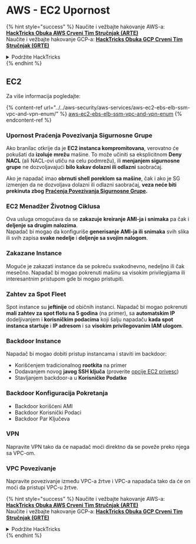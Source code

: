 # AWS - EC2 Upornost

{% hint style="success" %}
Naučite i vežbajte hakovanje AWS-a:<img src="/.gitbook/assets/image.png" alt="" data-size="line">[**HackTricks Obuka AWS Crveni Tim Stručnjak (ARTE)**](https://training.hacktricks.xyz/courses/arte)<img src="/.gitbook/assets/image.png" alt="" data-size="line">\
Naučite i vežbajte hakovanje GCP-a: <img src="/.gitbook/assets/image (2).png" alt="" data-size="line">[**HackTricks Obuka GCP Crveni Tim Stručnjak (GRTE)**<img src="/.gitbook/assets/image (2).png" alt="" data-size="line">](https://training.hacktricks.xyz/courses/grte)

<details>

<summary>Podržite HackTricks</summary>

* Proverite [**planove pretplate**](https://github.com/sponsors/carlospolop)!
* **Pridružite se** 💬 [**Discord grupi**](https://discord.gg/hRep4RUj7f) ili [**telegram grupi**](https://t.me/peass) ili nas **pratite** na **Twitteru** 🐦 [**@hacktricks\_live**](https://twitter.com/hacktricks\_live)**.**
* **Podelite hakovanje trikova slanjem PR-ova na** [**HackTricks**](https://github.com/carlospolop/hacktricks) i [**HackTricks Cloud**](https://github.com/carlospolop/hacktricks-cloud) github repozitorijume.

</details>
{% endhint %}

## EC2

Za više informacija pogledajte:

{% content-ref url="../../aws-security/aws-services/aws-ec2-ebs-elb-ssm-vpc-and-vpn-enum/" %}
[aws-ec2-ebs-elb-ssm-vpc-and-vpn-enum](../../aws-security/aws-services/aws-ec2-ebs-elb-ssm-vpc-and-vpn-enum/)
{% endcontent-ref %}

### Upornost Praćenja Povezivanja Sigurnosne Grupe

Ako branilac otkrije da je **EC2 instanca kompromitovana**, verovatno će pokušati da **izoluje** **mrežu** mašine. To može učiniti sa eksplicitnom **Deny NACL** (ali NACL-ovi utiču na celu podmrežu), ili **menjanjem sigurnosne grupe** ne dozvoljavajući **bilo kakav dolazni ili odlazni** saobraćaj.

Ako je napadač imao **obrnuti shell poreklom sa mašine**, čak i ako je SG izmenjen da ne dozvoljava dolazni ili odlazni saobraćaj, **veza neće biti prekinuta zbog** [**Praćenja Povezivanja Sigurnosne Grupe**](https://docs.aws.amazon.com/AWSEC2/latest/UserGuide/security-group-connection-tracking.html)**.**

### EC2 Menadžer Životnog Ciklusa

Ova usluga omogućava da se **zakazuje** **kreiranje AMI-ja i snimaka** pa čak i **deljenje sa drugim nalozima**.\
Napadač bi mogao da konfiguriše **generisanje AMI-ja ili snimaka** svih slika ili svih zapisa **svake nedelje** i **deljenje sa svojim nalogom**.

### Zakazane Instance

Moguće je zakazati instance da se pokreću svakodnevno, nedeljno ili čak mesečno. Napadač bi mogao pokrenuti mašinu sa visokim privilegijama ili interesantnim pristupom gde bi mogao pristupiti.

### Zahtev za Spot Fleet

Spot instance su **jeftinije** od običnih instanci. Napadač bi mogao pokrenuti **mali zahtev za spot flotu na 5 godina** (na primer), sa **automatskim IP** dodeljivanjem i **korisničkim podacima** koji šalju napadaču **kada spot instanca startuje** i **IP adresom** i sa **visokim privilegovanim IAM ulogom**.

### Backdoor Instance

Napadač bi mogao dobiti pristup instancama i staviti im backdoor:

* Korišćenjem tradicionalnog **rootkita** na primer
* Dodavanjem novog **javog SSH ključa** (proverite [opcije EC2 privesc](../../aws-security/aws-privilege-escalation/aws-ec2-privesc.md))
* Stavljanjem backdoor-a u **Korisničke Podatke**

### **Backdoor Konfiguracija Pokretanja**

* Backdoor korišćeni AMI
* Backdoor Korisnički Podaci
* Backdoor Par Ključeva

### VPN

Napravite VPN tako da će napadač moći direktno da se poveže preko njega sa VPC-om.

### VPC Povezivanje

Napravite povezivanje između VPC-a žrtve i VPC-a napadača tako da će on moći da pristupi VPC-u žrtve.

{% hint style="success" %}
Naučite i vežbajte hakovanje AWS-a:<img src="/.gitbook/assets/image.png" alt="" data-size="line">[**HackTricks Obuka AWS Crveni Tim Stručnjak (ARTE)**](https://training.hacktricks.xyz/courses/arte)<img src="/.gitbook/assets/image.png" alt="" data-size="line">\
Naučite i vežbajte hakovanje GCP-a: <img src="/.gitbook/assets/image (2).png" alt="" data-size="line">[**HackTricks Obuka GCP Crveni Tim Stručnjak (GRTE)**<img src="/.gitbook/assets/image (2).png" alt="" data-size="line">](https://training.hacktricks.xyz/courses/grte)

<details>

<summary>Podržite HackTricks</summary>

* Proverite [**planove pretplate**](https://github.com/sponsors/carlospolop)!
* **Pridružite se** 💬 [**Discord grupi**](https://discord.gg/hRep4RUj7f) ili [**telegram grupi**](https://t.me/peass) ili nas **pratite** na **Twitteru** 🐦 [**@hacktricks\_live**](https://twitter.com/hacktricks\_live)**.**
* **Podelite hakovanje trikova slanjem PR-ova na** [**HackTricks**](https://github.com/carlospolop/hacktricks) i [**HackTricks Cloud**](https://github.com/carlospolop/hacktricks-cloud) github repozitorijume.

</details>
{% endhint %}
